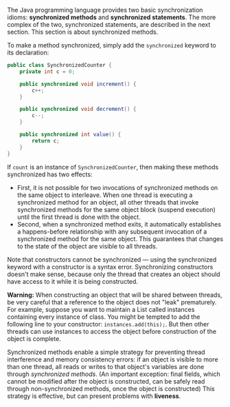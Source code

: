 The Java programming language provides two basic synchronization idioms: __synchronized methods__ and __synchronized statements__. The more complex of the two, synchronized statements, are described in the next section. This section is about synchronized methods.

To make a method synchronized, simply add the ```synchronized``` keyword to its declaration:

```java
public class SynchronizedCounter {
    private int c = 0;

    public synchronized void increment() {
        c++;
    }

    public synchronized void decrement() {
        c--;
    }

    public synchronized int value() {
        return c;
    }
}
```

If ```count``` is an instance of ```SynchronizedCounter```, then making these methods synchronized has two effects:

* First, it is not possible for two invocations of synchronized methods on the same object to interleave. When one thread is executing a synchronized method for an object, all other threads that invoke synchronized methods for the same object block (suspend execution) until the first thread is done with the object.
* Second, when a synchronized method exits, it automatically establishes a happens-before relationship with any subsequent invocation of a synchronized method for the same object. This guarantees that changes to the state of the object are visible to all threads.

Note that constructors cannot be synchronized — using the synchronized keyword with a constructor is a syntax error. Synchronizing constructors doesn't make sense, because only the thread that creates an object should have access to it while it is being constructed.

__Warning:__ When constructing an object that will be shared between threads, be very careful that a reference to the object does not "leak" prematurely. For example, suppose you want to maintain a List called instances containing every instance of class. You might be tempted to add the following line to your constructor: ```instances.add(this);```. But then other threads can use instances to access the object before construction of the object is complete.

Synchronized methods enable a simple strategy for preventing thread interference and memory consistency errors: if an object is visible to more than one thread, all reads or writes to that object's variables are done through _synchronized methods_. (An important exception: final fields, which cannot be modified after the object is constructed, can be safely read through non-synchronized methods, once the object is constructed) This strategy is effective, but can present problems with __liveness__.
